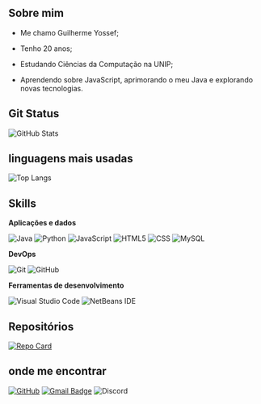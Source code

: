 ## Sobre mim

- Me chamo Guilherme Yossef;

- Tenho 20 anos;

- Estudando Ciências da Computação na UNIP;

- Aprendendo sobre JavaScript, aprimorando o meu Java e explorando novas tecnologias.

## Git Status

![GitHub Stats](https://github-readme-stats.vercel.app/api?username=guiyossef&theme=transparent&bg_color=000&border_color=000&show_icons=true&icon_color=930237&title_color=E94D5F&text_color=FFF)

## linguagens mais usadas

![Top Langs](https://github-readme-stats-git-masterrstaa-rickstaa.vercel.app/api/top-langs/?username=guiyossef&layout=compact&bg_color=000&border_color=000&title_color=E94D5F&text_color=FFF)

## Skills

**Aplicações e dados**

![Java](https://img.shields.io/badge/java-333333.svg?style=fllat=for-the-badge&logo=openjdk&logoColor=orange)
![Python](https://img.shields.io/badge/python-333333?style=flat=for-the-badge&logo=python&logoColor=ffdd54)
![JavaScript](https://img.shields.io/badge/-JavaScript-333333?style=flat&logo=javascript)
![HTML5](https://img.shields.io/badge/-HTML5-333333?style=flat&logo=HTML5)
![CSS](https://img.shields.io/badge/-CSS-333333?style=flat&logo=CSS3&logoColor=1572B6)
![MySQL](https://img.shields.io/badge/-MySQL-333333?style=flat&logo=mysql)

**DevOps**

![Git](https://img.shields.io/badge/-Git-333333?style=flat&logo=git)
![GitHub](https://img.shields.io/badge/-GitHub-333333?style=flat&logo=github)

**Ferramentas de desenvolvimento**

![Visual Studio Code](https://img.shields.io/badge/-Visual%20Studio%20Code-333333?style=flat&logo=visual-studio-code&logoColor=007ACC)
![NetBeans IDE](https://img.shields.io/badge/NetBeansIDE-333333.svg?style=flat-for-the-badge&logo=apache-netbeans-ide&logoColor=white)

## Repositórios

[![Repo Card](https://github-readme-stats.vercel.app/api/pin/?username=guiyossef&repo=projetos-java&bg_color=000&border_color=000&show_icons=true&icon_color=30A3DC&title_color=E94D5F&text_color=FFF)](https://github.com/guiyossef/projetos-java)


## onde me encontrar

[![GitHub](https://img.shields.io/github/followers/iuricode?label=follow&style=social)](https://github.com/guiyossef)
[![Gmail Badge](https://img.shields.io/badge/-1yossefcontato@gmail.com-006bed?style=flat-square&logo=Gmail&logoColor=white&link=mailto:1yossefcontato@gmail.com)](mailto:1yossefcontato@gmail.com)
![Discord](https://img.shields.io/badge/Discord-%235865F2.svg?style=fat=for-the-badge&logo=discord&logoColor=white)
